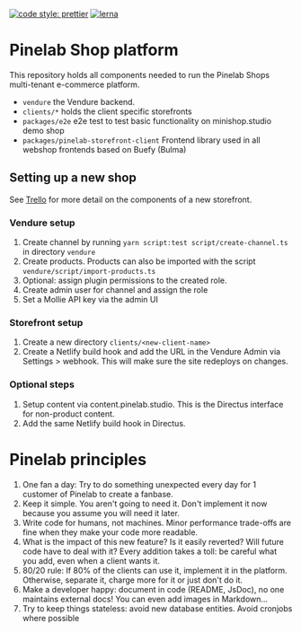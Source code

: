 [![code style: prettier](https://img.shields.io/badge/code_style-prettier-ff69b4.svg)](https://github.com/prettier/prettier)
[![lerna](https://img.shields.io/badge/maintained%20with-lerna-cc00ff.svg)](https://lerna.js.org/)

# Pinelab Shop platform

This repository holds all components needed to run the Pinelab Shops multi-tenant e-commerce platform.

* `vendure` the Vendure backend.
* `clients/*` holds the client specific storefronts
* `packages/e2e` e2e test to test basic functionality on minishop.studio demo shop
* `packages/pinelab-storefront-client` Frontend library used in all webshop frontends based on Buefy (Bulma)

## Setting up a new shop
See [Trello](https://trello.com/c/Ij0bDrCh/362-shop-checklist) for more detail on the components of a new storefront. 

### Vendure setup

1. Create channel by running `yarn script:test script/create-channel.ts` in directory `vendure`
2. Create products. Products can also be imported with the script `vendure/script/import-products.ts`
3. Optional: assign plugin permissions to the created role.
4. Create admin user for channel and assign the role
5. Set a Mollie API key via the admin UI

### Storefront setup

1. Create a new directory `clients/<new-client-name>`
2. Create a Netlify build hook and add the URL in the Vendure Admin via Settings > webhook. This will make sure the site
   redeploys on changes. 

### Optional steps

1. Setup content via content.pinelab.studio. This is the Directus interface for non-product content.
2. Add the same Netlify build hook in Directus.

# Pinelab principles

1. One fan a day: Try to do something unexpected every day for 1 customer of Pinelab to create a fanbase.
2. Keep it simple. You aren't going to need it. Don't implement it now because you assume you will need it later.
3. Write code for humans, not machines. Minor performance trade-offs are fine when they make your code more readable.
4. What is the impact of this new feature? Is it easily reverted? Will future code have to deal with it? Every addition takes a toll: be careful what you add, even when a client wants it.
5. 80/20 rule: If 80% of the clients can use it, implement it in the platform. Otherwise, separate it, charge more for it or just don't do it.
6. Make a developer happy: document in code (README, JsDoc), no one maintains external docs! You can even add images in Markdown...
7. Try to keep things stateless: avoid new database entities. Avoid cronjobs where possible